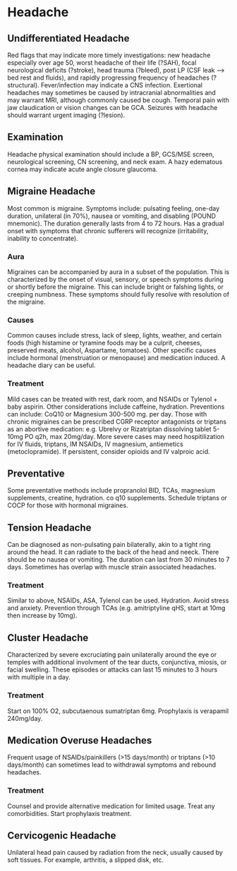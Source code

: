 # Headache

## Undifferentiated Headache
Red flags that may indicate more timely investigations: new headache especially over age 50, worst headache of their life (?SAH), focal neurological deficits (?stroke), head trauma (?bleed), post LP (CSF leak --> bed rest and fluids), and rapidly progressing frequency of headaches (?structural). Fever/infection may indicate a CNS infection. Exertional headaches may sometimes be caused by intracranial abnormalities and may warrant MRI, although commonly caused be cough. Temporal pain with jaw claudication or vision changes can be GCA. Seizures with headache should warrant urgent imaging (?lesion).

## Examination
Headache physical examination should include a BP, GCS/MSE screen, neurological screening, CN screening, and neck exam. A hazy edematous cornea may indicate acute angle closure glaucoma.

## Migraine Headache
Most common is migraine. Symptoms include: pulsating feeling, one-day duration, unilateral (in 70%), nausea or vomiting, and disabling (POUND mnemonic).  The duration generally lasts from 4 to 72 hours. Has a gradual onset with symptoms that chronic sufferers will recognize (irritability, inability to concentrate). 

### Aura
Migraines can be accompanied by aura in a subset of the population. This is characterized by the onset of visual, sensory, or speech symptoms during or shortly before the migraine. This can include bright or falshing lights, or creeping numbness. These symptoms should fully resolve with resolution of the migraine.

### Causes
Common causes include stress, lack of sleep, lights, weather, and certain foods (high histamine or tyramine foods may be a culprit, cheeses, preserved meats, alcohol, Aspartame, tomatoes). Other specific causes include hormonal (menstruation or menopause) and medication induced. A headache diary can be useful.

### Treatment
Mild cases can be treated with rest, dark room, and NSAIDs or Tylenol + baby aspirin. Other considerations include caffeine, hydration. Preventions can include: CoQ10 or Magnesium 300-500 mg. per day. Those with chronic migraines can be prescribed CGRP receptor antagonists or triptans as an abortive medication: e.g. Ubrelvy or Rizatriptan dissolving tablet 5-10mg PO q2h, max 20mg/day. More severe cases may need hospitilization for IV fluids, triptans, IM NSAIDs, IV magnesium, antiemetics (metoclopramide). If persistent, consider opioids and IV valproic acid.



## Preventative
Some preventative methods include propranolol BID, TCAs, magnesium supplements, creatine, hydration. co q10 supplements. Schedule triptans or COCP for those with hormonal migraines.

## Tension Headache
Can be diagnosed as non-pulsating pain bilaterally, akin to a tight ring around the head. It can radiate to the back of the head and neeck. There should be no nausea or vomiting. The duration can last from 30 minutes to 7 days. Sometimes has overlap with muscle strain associated headaches.

### Treatment
Similar to above, NSAIDs, ASA, Tylenol can be used. Hydration. Avoid stress and anxiety. Prevention through TCAs (e.g. amitriptyline qHS, start at 10mg then increase by 10mg).

## Cluster Headache
Characterized by severe excruciating pain unilaterally around the eye or temples with additional involvment of the tear ducts, conjunctiva, miosis, or facial swelling. These episodes or attacks can last 15 minutes to 3 hours with multiple in a day. 

### Treatment
Start on 100% O2, subcutaenous sumatriptan 6mg. Prophylaxis is verapamil 240mg/day.

## Medication Overuse Headaches
Frequent usage of NSAIDs/painkillers (>15 days/month) or triptans (>10 days/month) can sometimes lead to withdrawal symptoms and rebound headaches. 

### Treatment
Counsel and provide alternative medication for limited usage. Treat any comorbidities. Start prophylaxis treatment.

## Cervicogenic Headache
Unilateral head pain caused by radiation from the neck, usually caused by soft tissues. For example, arthritis, a slipped disk, etc.

